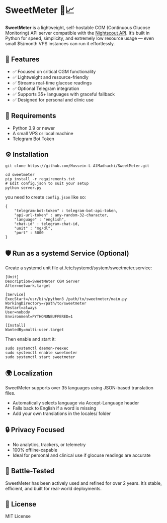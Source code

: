 
# SweetMeter 🍬📈

**SweetMeter** is a lightweight, self-hostable CGM (Continuous Glucose Monitoring) API server compatible with the [Nightscout API](https://github.com/nightscout/cgm-remote-monitor). It’s built in Python for speed, simplicity, and extremely low resource usage — even small $5/month VPS instances can run it effortlessly.

## 🚀 Features

- ✅ Focused on critical CGM functionality  
- ✅ Lightweight and resource-friendly  
- ✅ Streams real-time glucose readings  
- ✅ Optional Telegram integration  
- ✅ Supports 35+ languages with graceful fallback  
- ✅ Designed for personal and clinic use  

## 🧰 Requirements

- Python 3.9 or newer  
- A small VPS or local machine  
- Telegram Bot Token

## ⚙️ Installation

```
git clone https://github.com/Hussein-L-AlMadhachi/SweetMeter.git

cd sweetmeter
pip install -r requirements.txt
# Edit config.json to suit your setup
python server.py
```
you need to create `config.json` like so:
```
{
    "telegram-bot-token" : telegram-bot-api-token,
    "api-url-token" : any-random-32-character,
    "language" : "english",
    "chat-id" : telegram-chat-id,
    "unit" : "mg/dl",
    "port" : 5000
}
```

## 🛡️ Run as a systemd Service (Optional)

Create a systemd unit file at /etc/systemd/system/sweetmeter.service:
```
[Unit]
Description=SweetMeter CGM Server
After=network.target

[Service]
ExecStart=/usr/bin/python3 /path/to/sweetmeter/main.py
WorkingDirectory=/path/to/sweetmeter
Restart=always
User=nobody
Environment=PYTHONUNBUFFERED=1

[Install]
WantedBy=multi-user.target
```
Then enable and start it:
```
sudo systemctl daemon-reexec  
sudo systemctl enable sweetmeter  
sudo systemctl start sweetmeter  
```
## 🌍 Localization

SweetMeter supports over 35 languages using JSON-based translation files.

- Automatically selects language via Accept-Language header  
- Falls back to English if a word is missing  
- Add your own translations in the locales/ folder  

## 🔒 Privacy Focused

- No analytics, trackers, or telemetry  
- 100% offline-capable  
- Ideal for personal and clinical use if glocuse readings are accurate  

## 🧪 Battle-Tested

SweetMeter has been actively used and refined for over 2 years. It’s stable, efficient, and built for real-world deployments.

## 📄 License

MIT License

